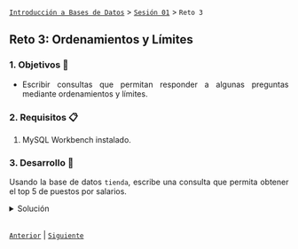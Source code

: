 [`Introducción a Bases de Datos`](../../Readme.md) > [`Sesión 01`](../Readme.md) > `Reto 3`
	
## Reto 3: Ordenamientos y Límites

<div style="text-align: justify;">

### 1. Objetivos :dart:

- Escribir consultas que permitan responder a algunas preguntas mediante ordenamientos y límites.

### 2. Requisitos :clipboard:

1. MySQL Workbench instalado.

### 3. Desarrollo :rocket:

Usando la base de datos `tienda`, escribe una consulta que permita obtener el top 5 de puestos por salarios.

<details><summary>Solución</summary>
<p>

Para contestar a esta pregunta, basta con ordenar las calificaciones del alumno en orden descendente y limitar el número de registros a 5.

   ```sql
   SELECT salario
   FROM tienda
   ORDER BY salario DESC
   LIMIT 5;
   ```
</p>
</details> 

<br/>

[`Anterior`](../Ejemplo-04/Readme.md) | [`Siguiente`](../Proyecto/Readme.md)

</div>
